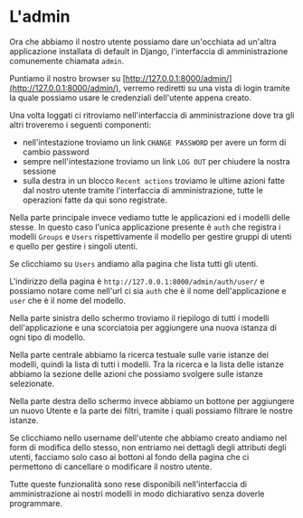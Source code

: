 # L'admin

Ora che abbiamo il nostro utente possiamo dare un'occhiata ad un'altra applicazione installata di
default in Django, l'interfaccia di amministrazione comunemente chiamata `admin`.

Puntiamo il nostro browser su [http://127.0.0.1:8000/admin/](http://127.0.0.1:8000/admin/), verremo
rediretti su una vista di login tramite la quale possiamo usare le credenziali dell'utente appena creato.

Una volta loggati ci ritroviamo nell'interfaccia di amministrazione dove tra gli altri troveremo i
seguenti componenti:

- nell'intestazione troviamo un link `CHANGE PASSWORD` per avere un form di cambio password
- sempre nell'intestazione troviamo un link `LOG OUT` per chiudere la nostra sessione
- sulla destra in un blocco `Recent actions` troviamo le ultime azioni fatte dal nostro utente tramite
l'interfaccia di amministrazione, tutte le operazioni fatte da qui sono registrate.

Nella parte principale invece vediamo tutte le applicazioni ed i modelli delle stesse. In questo caso
l'unica applicazione presente è `auth` che registra i modelli `Groups` e `Users` rispettivamente il
modello per gestire gruppi di utenti e quello per gestire i singoli utenti.

Se clicchiamo su `Users` andiamo alla pagina che lista tutti gli utenti.

L'indirizzo della pagina è `http://127.0.0.1:8000/admin/auth/user/` e possiamo notare come nell'url ci
sia `auth` che è il nome dell'applicazione e `user` che è il nome del modello.

Nella parte sinistra dello
schermo troviamo il riepilogo di tutti i modelli dell'applicazione e una scorciatoia per aggiungere
una nuova istanza di ogni tipo di modello.

Nella parte centrale abbiamo la ricerca testuale sulle varie istanze dei modelli, quindi la lista
di tutti i modelli.
Tra la ricerca e la lista delle istanze abbiamo la sezione delle azioni che possiamo svolgere sulle
istanze selezionate.

Nella parte destra dello schermo invece abbiamo un bottone per aggiungere un nuovo Utente e la parte
dei filtri, tramite i quali possiamo filtrare le nostre istanze.

Se clicchiamo nello username dell'utente che abbiamo creato andiamo nel form di modifica dello stesso,
non entriamo nei dettagli degli attributi degli utenti, facciamo solo caso ai bottoni al fondo
della pagina che ci permettono di cancellare o modificare il nostro utente.

Tutte queste funzionalità sono rese disponibili nell'interfaccia di amministrazione ai nostri modelli
in modo dichiarativo senza doverle programmare.
